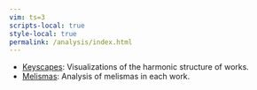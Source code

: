 ```yaml
---
vim: ts=3
scripts-local: true
style-local: true
permalink: /analysis/index.html
---
```



<ul>

<li> <a href="keyscape">Keyscapes</a>: Visualizations of the harmonic structure of works.</li>
<li> <a href="melisma">Melismas</a>: Analysis of melismas in each work.</li>

</ul>
